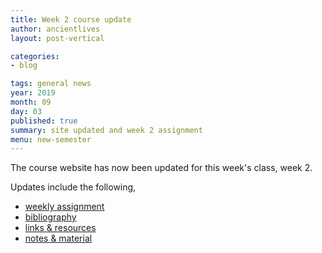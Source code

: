 ```yaml
---
title: Week 2 course update
author: ancientlives
layout: post-vertical

categories:
- blog

tags: general news
year: 2019
month: 09
day: 03
published: true
summary: site updated and week 2 assignment
menu: new-semester
---
```


The course website has now been updated for this week's class, week 2.

Updates include the following,

* [weekly assignment](/weekly_assignment)
* [bibliography](/bibliography)
* [links & resources](/links)
* [notes & material](/notes)
